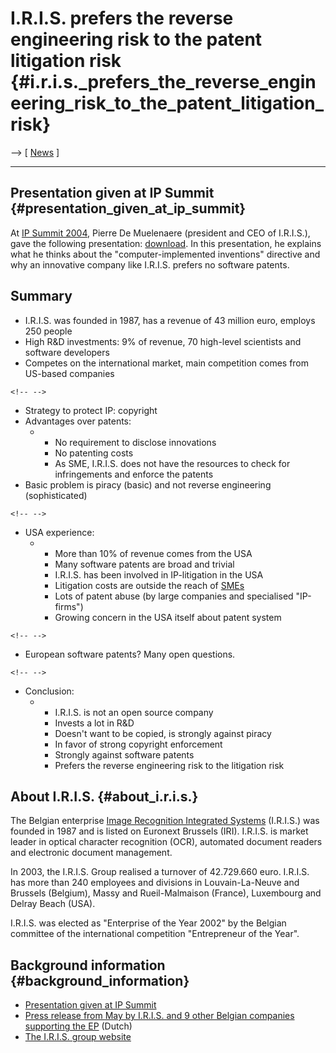 # I.R.I.S. prefers the reverse engineering risk to the patent litigation risk {#i.r.i.s._prefers_the_reverse_engineering_risk_to_the_patent_litigation_risk}

\--\> \[ [ News](SwpatcninoEn "wikilink") \]

------------------------------------------------------------------------

## Presentation given at IP Summit {#presentation_given_at_ip_summit}

At [IP Summit 2004](http://www.ipsummit.info/ "wikilink"), Pierre De
Muelenaere (president and CEO of I.R.I.S.), gave the following
presentation:
[download](http://www.ffii.org/~jmaebe/sme/IRIS-ipsummit.pdf "wikilink").
In this presentation, he explains what he thinks about the
\"computer-implemented inventions\" directive and why an innovative
company like I.R.I.S. prefers no software patents.

## Summary

-   I.R.I.S. was founded in 1987, has a revenue of 43 million euro,
    employs 250 people
-   High R&D investments: 9% of revenue, 70 high-level scientists and
    software developers
-   Competes on the international market, main competition comes from
    US-based companies

```{=html}
<!-- -->
```
-   Strategy to protect IP: copyright
-   Advantages over patents:
    -   -   No requirement to disclose innovations
        -   No patenting costs
        -   As SME, I.R.I.S. does not have the resources to check for
            infringements and enforce the patents
-   Basic problem is piracy (basic) and not reverse engineering
    (sophisticated)

```{=html}
<!-- -->
```
-   USA experience:
    -   -   More than 10% of revenue comes from the USA
        -   Many software patents are broad and trivial
        -   I.R.I.S. has been involved in IP-litigation in the USA
        -   Litigation costs are outside the reach of
            [SMEs](SMEs "wikilink")
        -   Lots of patent abuse (by large companies and specialised
            \"IP-firms\")
        -   Growing concern in the USA itself about patent system

```{=html}
<!-- -->
```
-   European software patents? Many open questions.

```{=html}
<!-- -->
```
-   Conclusion:
    -   -   I.R.I.S. is not an open source company
        -   Invests a lot in R&D
        -   Doesn\'t want to be copied, is strongly against piracy
        -   In favor of strong copyright enforcement
        -   Strongly against software patents
        -   Prefers the reverse engineering risk to the litigation risk

## About I.R.I.S. {#about_i.r.i.s.}

The Belgian enterprise [Image Recognition Integrated
Systems](http://www.irislink.com "wikilink") (I.R.I.S.) was founded in
1987 and is listed on Euronext Brussels (IRI). I.R.I.S. is market leader
in optical character recognition (OCR), automated document readers and
electronic document management.

In 2003, the I.R.I.S. Group realised a turnover of 42.729.660 euro.
I.R.I.S. has more than 240 employees and divisions in Louvain-La-Neuve
and Brussels (Belgium), Massy and Rueil-Malmaison (France), Luxembourg
and Delray Beach (USA).

I.R.I.S. was elected as \"Enterprise of the Year 2002\" by the Belgian
committee of the international competition \"Entrepreneur of the Year\".

## Background information {#background_information}

-   [Presentation given at IP
    Summit](http://www.ffii.org/~jmaebe/sme/IRIS-ipsummit.pdf "wikilink")
-   [Press release from May by I.R.I.S. and 9 other Belgian companies
    supporting the
    EP](http://www.ffii.be/reacties/bedrijfswereld_kort "wikilink")
    (Dutch)
-   [The I.R.I.S. group website](http://www.irislink.com "wikilink")
